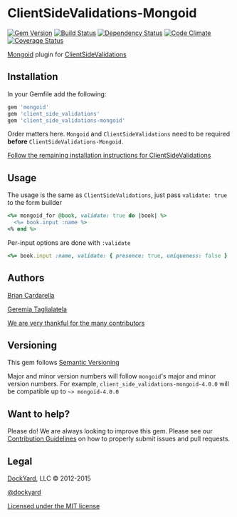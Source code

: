 # ClientSideValidations-Mongoid #

[![Gem Version](https://badge.fury.io/rb/client_side_validations-mongoid.svg)](http://badge.fury.io/rb/client_side_validations-mongoid)
[![Build Status](https://secure.travis-ci.org/DavyJonesLocker/client_side_validations-mongoid.svg?branch=master)](https://travis-ci.org/DavyJonesLocker/client_side_validations-mongoid)
[![Dependency Status](https://gemnasium.com/DavyJonesLocker/client_side_validations-mongoid.svg)](https://gemnasium.com/DavyJonesLocker/client_side_validations-mongoid)
[![Code Climate](https://codeclimate.com/github/DavyJonesLocker/client_side_validations-mongoid/badges/gpa.svg)](https://codeclimate.com/github/DavyJonesLocker/client_side_validations-mongoid)
[![Coverage Status](https://coveralls.io/repos/DavyJonesLocker/client_side_validations-mongoid/badge.svg?branch=master)](https://coveralls.io/r/DavyJonesLocker/client_side_validations-mongoid?branch=master)

[Mongoid](https://github.com/plataformatec/mongoid) plugin for [ClientSideValidations](https://github.com/DavyJonesLocker/client_side_validations)

## Installation ##

In your Gemfile add the following:

```ruby
gem 'mongoid'
gem 'client_side_validations'
gem 'client_side_validations-mongoid'
```

Order matters here. `Mongoid` and `ClientSideValidations` need to be
required **before** `ClientSideValidations-Mongoid`.

[Follow the remaining installation instructions for ClientSideValidations](https://github.com/DavyJonesLocker/client_side_validations/blob/master/README.md)

## Usage ##

The usage is the same as `ClientSideValidations`, just pass `validate: true` to the form builder

```ruby
<%= mongoid_for @book, validate: true do |book| %>
  <%= book.input :name %>
<% end %>
```

Per-input options are done with `:validate`

```ruby
<%= book.input :name, validate: { presence: true, uniqueness: false }
```

## Authors ##

[Brian Cardarella](http://twitter.com/bcardarella)

[Geremia Taglialatela](http://twitter.com/gtagliala)

[We are very thankful for the many contributors](https://github.com/DavyJonesLocker/client_side_validations-mongoid/graphs/contributors)

## Versioning ##

This gem follows [Semantic Versioning](http://semver.org)

Major and minor version numbers will follow `mongoid`'s major and
minor version numbers. For example,
`client_side_validations-mongoid-4.0.0` will be compatible up to
`~> mongoid-4.0.0`

## Want to help? ##

Please do! We are always looking to improve this gem. Please see our
[Contribution Guidelines](https://github.com/DavyJonesLocker/client_side_validations-mongoid/blob/master/CONTRIBUTING.md)
on how to properly submit issues and pull requests.

## Legal ##

[DockYard](http://dockyard.com), LLC &copy; 2012-2015

[@dockyard](http://twitter.com/dockyard)

[Licensed under the MIT license](http://www.opensource.org/licenses/mit-license.php)
